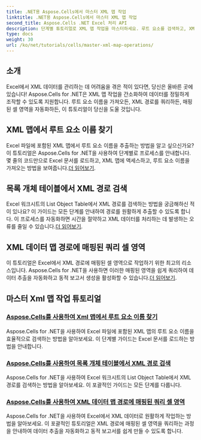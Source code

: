 ```yaml
---
title: .NET용 Aspose.Cells에서 마스터 XML 맵 작업
linktitle: .NET용 Aspose.Cells에서 마스터 XML 맵 작업
second_title: Aspose.Cells .NET Excel 처리 API
description: 단계별 튜토리얼로 XML 맵 작업을 마스터하세요. 루트 요소를 검색하고, XML 경로를 쿼리하고, Excel 파일에서 셀 영역을 쉽게 매핑하세요.
type: docs
weight: 30
url: /ko/net/tutorials/cells/master-xml-map-operations/
---
```

## 소개

Excel에서 XML 데이터를 관리하는 데 어려움을 겪은 적이 있다면, 당신은 올바른 곳에 있습니다! Aspose.Cells for .NET은 XML 맵 작업을 간소화하여 데이터를 정밀하게 조작할 수 있도록 지원합니다. 루트 요소 이름을 가져오든, XML 경로를 쿼리하든, 매핑된 셀 영역을 자동화하든, 이 튜토리얼이 당신을 도울 것입니다.

## XML 맵에서 루트 요소 이름 찾기  
 Excel 파일에 포함된 XML 맵에서 루트 요소 이름을 추출하는 방법을 알고 싶으신가요? 이 튜토리얼은 Aspose.Cells for .NET을 사용하여 단계별로 프로세스를 안내합니다. 몇 줄의 코드만으로 Excel 문서를 로드하고, XML 맵에 액세스하고, 루트 요소 이름을 가져오는 방법을 보여줍니다.[더 읽어보기](./find-root-element-name-from-xml-map/).

## 목록 개체 테이블에서 XML 경로 검색  
 Excel 워크시트의 List Object Table에서 XML 경로를 검색하는 방법을 궁금해하신 적이 있나요? 이 가이드는 모든 단계를 안내하여 경로를 원활하게 추출할 수 있도록 합니다. 이 프로세스를 자동화하면 시간을 절약하고 XML 데이터를 처리하는 데 발생하는 오류를 줄일 수 있습니다.[더 읽어보기](./retrieve-xml-path-from-list-object-table/).

## XML 데이터 맵 경로에 매핑된 쿼리 셀 영역  
 이 튜토리얼은 Excel에서 XML 경로에 매핑된 셀 영역으로 작업하기 위한 최고의 리소스입니다. Aspose.Cells for .NET을 사용하면 이러한 매핑된 영역을 쉽게 쿼리하여 데이터 추출을 자동화하고 동적 보고서 생성을 활성화할 수 있습니다.[더 읽어보기](./query-cell-areas-mapped-to-xml-data-map-path/).

## 마스터 Xml 맵 작업 튜토리얼
### [Aspose.Cells를 사용하여 Xml 맵에서 루트 요소 이름 찾기](./find-root-element-name-from-xml-map/)
Aspose.Cells for .NET을 사용하여 Excel 파일에 포함된 XML 맵의 루트 요소 이름을 효율적으로 검색하는 방법을 알아보세요. 이 단계별 가이드는 Excel 문서를 로드하는 방법을 안내합니다.
### [Aspose.Cells를 사용하여 목록 개체 테이블에서 XML 경로 검색](./retrieve-xml-path-from-list-object-table/)
Aspose.Cells for .NET을 사용하여 Excel 워크시트의 List Object Table에서 XML 경로를 검색하는 방법을 알아보세요. 이 포괄적인 가이드는 모든 단계를 다룹니다.
### [Aspose.Cells를 사용하여 XML 데이터 맵 경로에 매핑된 쿼리 셀 영역](./query-cell-areas-mapped-to-xml-data-map-path/)
Aspose.Cells for .NET을 사용하여 Excel에서 XML 데이터로 원활하게 작업하는 방법을 알아보세요. 이 포괄적인 튜토리얼은 XML 경로에 매핑된 셀 영역을 쿼리하는 과정을 안내하여 데이터 추출을 자동화하고 동적 보고서를 쉽게 만들 수 있도록 합니다.